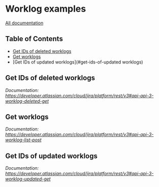 # Worklog examples

[All documentation](https://developer.atlassian.com/cloud/jira/platform/rest/v3#api-group-Worklog)

## Table of Contents

- [Get IDs of deleted worklogs](#get-ids-of-deleted-worklogs)
- [Get worklogs](#get-worklogs)
- [Get IDs of updated worklogs](#get-ids-of-updated worklogs)

## Get IDs of deleted worklogs
_Documentation: https://developer.atlassian.com/cloud/jira/platform/rest/v3#api-api-3-worklog-deleted-get_

## Get worklogs
_Documentation: https://developer.atlassian.com/cloud/jira/platform/rest/v3#api-api-3-worklog-list-post_

## Get IDs of updated worklogs
_Documentation: https://developer.atlassian.com/cloud/jira/platform/rest/v3#api-api-3-worklog-updated-get_

